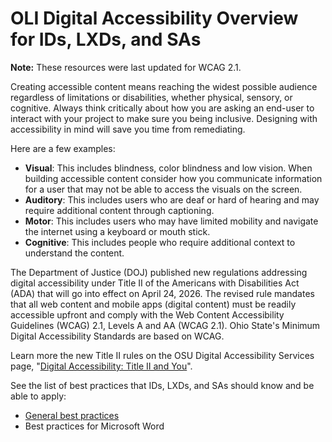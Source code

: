# OLI Digital Accessibility Overview for IDs, LXDs, and SAs

**Note:** These resources were last updated for WCAG 2.1. 

Creating accessible content means reaching the widest possible audience regardless of limitations or disabilities, whether physical, sensory, or cognitive. Always think critically about how you are asking an end-user to interact with your project to make sure you being inclusive. Designing with accessibility in mind will save you time from remediating.

Here are a few examples:
- **Visual**: This includes blindness, color blindness and low vision. When building accessible content consider how you communicate information for a user that may not be able to access the visuals on the screen.
- **Auditory**: This includes users who are deaf or hard of hearing and may require additional content through captioning.
- **Motor**: This includes users who may have limited mobility and navigate the internet using a keyboard or mouth stick.
- **Cognitive**: This includes people who require additional context to understand the content.

The Department of Justice (DOJ) published new regulations addressing digital accessibility under Title II of the Americans with Disabilities Act (ADA) that will go into effect on April 24, 2026. The revised rule mandates that all web content and mobile apps (digital content) must be readily accessible upfront and comply with the Web Content Accessibility Guidelines (WCAG) 2.1, Levels A and AA (WCAG 2.1). Ohio State's Minimum Digital Accessibility Standards are based on WCAG. 

Learn more the new Title II rules on the OSU Digital Accessibility Services page, "[Digital Accessibility: Title II and You](https://das.osu.edu/digital-accessibility-title-ii-and-you)".

See the list of best practices that IDs, LXDs, and SAs should know and be able to apply:
* [General best practices](digital-accessibility-best-practices-general)
* Best practices for Microsoft Word
